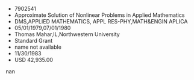 
* 7902541
* Approximate Solution of Nonlinear Problems in Applied Mathematics
* DMS,APPLIED MATHEMATICS, APPL RES-PHY,MATH&ENGIN APLICA
* 05/01/1979,07/01/1980
* Thomas Mahar,IL,Northwestern University
* Standard Grant
*   name not available
* 11/30/1983
* USD 42,935.00

nan
